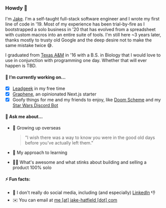 ### Howdy 👋

I'm [Jake](https://jake-hatfield.com). I'm a self-taught full-stack software engineer and I wrote my first line of code in '19. Most of my experience has been trial-by-fire as I bootstrapped a solo business in '20 that has evolved from a spreadsheet with custom macros into an entire suite of tools. I'm still here ~3 years later, thanks mostly to trusty old Google and the deep desire not to make the same mistake twice 😅.

I graduated from [Texas A&M](https://www.tamu.edu/) in '16 with a B.S. in Biology that I would love to use in conjunction with programming one day. Whether that will ever happen is TBD.

#### 🔭 I’m currently working on...

- [x] [Leadgeek](https://leadgeek.io/) in my free time
- [x] [Graphene](https://github.com/jake-hatfield/graphene), an opinionated Next.js starter
- [x] Goofy things for me and my friends to enjoy, like [Doom Scheme](https://github.com/jake-hatfield/doom-scheme) and my [Star Wars Discord Bot](https://github.com/jake-hatfield/c-meme-30)

#### 💬 Ask me about...

- 🏯 Growing up overseas

  > "I wish there was a way to know you were in the good old days before you've actually left them."

- 🏫 My approach to learning
- 👷‍♂️ What's awesome and what stinks about building and selling a product 100% solo

#### ⚡ Fun facts:

- 🤙 I don't really do social media, including (and especially) [LinkedIn](https://www.linkedin.com/) 👎
- ✉️ You can email at [me [at] jake-hatfield [dot] com](mailto:me@jake-hatfield.com)

